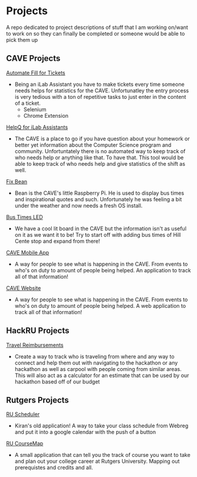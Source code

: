 # Projects
A repo dedicated to project descriptions of stuff that I am working on/want to work on so they can finally be completed or someone would be able to pick them up

## CAVE Projects

[Automate Fill for Tickets](#cave-projects)
* Being an iLab Assistant you have to make tickets every time someone needs helps for statistics for the CAVE.  Unfortunatley the entry process is very tedious with a ton of repetitive tasks to just enter in the content of a ticket.
  * Selenium
  * Chrome Extension

[HelpQ for iLab Assistants](#cave-projects)
* The CAVE is a place to go if you have question about your homework or better yet information about the Computer Science program and community.  Unfortuntately there is no automated way to keep track of who needs help or anything like that.  To have that.  This tool would be able to keep track of who needs help and give statistics of the shift as well.

[Fix Bean](#cave-projects)
* Bean is the CAVE's little Raspberry Pi.  He is used to display bus times and inspirational quotes and such.  Unfortunately he was feeling a bit under the weather and now needs a fresh OS install.

[Bus Times LED](#cave-projects)
* We have a cool lit board in the CAVE but the information isn't as useful on it as we want it to be!  Try to start off with adding bus times of Hill Cente stop and expand from there!

[CAVE Mobile App](#cave-projects)
* A way for people to see what is happening in the CAVE.  From events to who's on duty to amount of people being helped.  An application to track all of that information!

[CAVE Website](#cave-projects)
* A way for people to see what is happening in the CAVE.  From events to who's on duty to amount of people being helped.  A web application to track all of that information!

## HackRU Projects

[Travel Reimbursements](#hackru-projects)
* Create a way to track who is traveling from where and any way to connect and help them out with navigating to the hackathon or any hackathon as well as carpool with people coming from similar areas.  This will also act as a calculator for an estimate that can be used by our hackathon based off of our budget

## Rutgers Projects

[RU Scheduler](#hackru-projects)
* Kiran's old application!  A way to take your class schedule from Webreg and put it into a google calendar with the push of a button

[RU CourseMap](#hackru-projects)
* A small application that can tell you the track of course you want to take and plan out your college career at Rutgers University.  Mapping out prerequistes and credits and all.

